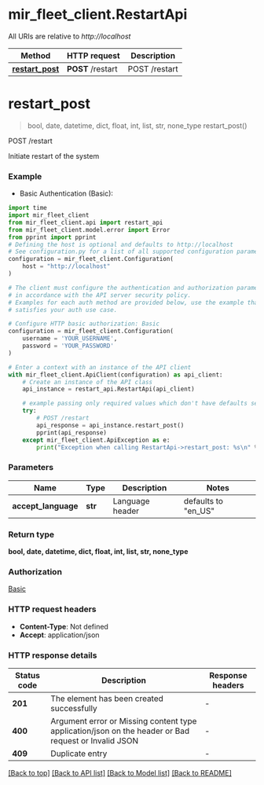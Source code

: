 # mir_fleet_client.RestartApi

All URIs are relative to *http://localhost*

Method | HTTP request | Description
------------- | ------------- | -------------
[**restart_post**](RestartApi.md#restart_post) | **POST** /restart | POST /restart


# **restart_post**
> bool, date, datetime, dict, float, int, list, str, none_type restart_post()

POST /restart

Initiate restart of the system

### Example

* Basic Authentication (Basic):

```python
import time
import mir_fleet_client
from mir_fleet_client.api import restart_api
from mir_fleet_client.model.error import Error
from pprint import pprint
# Defining the host is optional and defaults to http://localhost
# See configuration.py for a list of all supported configuration parameters.
configuration = mir_fleet_client.Configuration(
    host = "http://localhost"
)

# The client must configure the authentication and authorization parameters
# in accordance with the API server security policy.
# Examples for each auth method are provided below, use the example that
# satisfies your auth use case.

# Configure HTTP basic authorization: Basic
configuration = mir_fleet_client.Configuration(
    username = 'YOUR_USERNAME',
    password = 'YOUR_PASSWORD'
)

# Enter a context with an instance of the API client
with mir_fleet_client.ApiClient(configuration) as api_client:
    # Create an instance of the API class
    api_instance = restart_api.RestartApi(api_client)

    # example passing only required values which don't have defaults set
    try:
        # POST /restart
        api_response = api_instance.restart_post()
        pprint(api_response)
    except mir_fleet_client.ApiException as e:
        print("Exception when calling RestartApi->restart_post: %s\n" % e)
```


### Parameters

Name | Type | Description  | Notes
------------- | ------------- | ------------- | -------------
 **accept_language** | **str**| Language header | defaults to "en_US"

### Return type

**bool, date, datetime, dict, float, int, list, str, none_type**

### Authorization

[Basic](../README.md#Basic)

### HTTP request headers

 - **Content-Type**: Not defined
 - **Accept**: application/json


### HTTP response details

| Status code | Description | Response headers |
|-------------|-------------|------------------|
**201** | The element has been created successfully |  -  |
**400** | Argument error or Missing content type application/json on the header or Bad request or Invalid JSON |  -  |
**409** | Duplicate entry |  -  |

[[Back to top]](#) [[Back to API list]](../README.md#documentation-for-api-endpoints) [[Back to Model list]](../README.md#documentation-for-models) [[Back to README]](../README.md)

